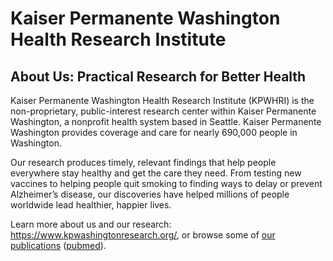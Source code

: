 # Kaiser Permanente Washington Health Research Institute

## About Us: Practical Research for Better Health

Kaiser Permanente Washington Health Research Institute (KPWHRI) is the non-proprietary, public-interest research center within Kaiser Permanente Washington, a nonprofit health system based in Seattle. Kaiser Permanente Washington provides coverage and care for nearly 690,000 people in Washington.

Our research produces timely, relevant findings that help people everywhere stay healthy and get the care they need. From testing new vaccines to helping people quit smoking to finding ways to delay or prevent Alzheimer’s disease, our discoveries have helped millions of people worldwide lead healthier, happier lives.

Learn more about us and our research: https://www.kpwashingtonresearch.org/, or browse some of [our publications](https://www.kpwashingtonresearch.org/our-research/publications) ([pubmed](https://pubmed.ncbi.nlm.nih.gov/?term=%22kaiser+permanente+washington+health+research+institute%22%5Bad%5D+or+%22group+health+research+institute%22%5Bad%5D&sort=relevance)).
